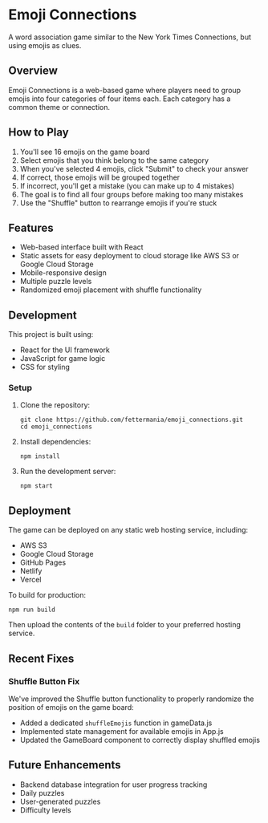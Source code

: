 # Emoji Connections

A word association game similar to the New York Times Connections, but using emojis as clues.

## Overview

Emoji Connections is a web-based game where players need to group emojis into four categories of four items each. Each category has a common theme or connection.

## How to Play

1. You'll see 16 emojis on the game board
2. Select emojis that you think belong to the same category
3. When you've selected 4 emojis, click "Submit" to check your answer
4. If correct, those emojis will be grouped together
5. If incorrect, you'll get a mistake (you can make up to 4 mistakes)
6. The goal is to find all four groups before making too many mistakes
7. Use the "Shuffle" button to rearrange emojis if you're stuck

## Features

- Web-based interface built with React
- Static assets for easy deployment to cloud storage like AWS S3 or Google Cloud Storage
- Mobile-responsive design
- Multiple puzzle levels
- Randomized emoji placement with shuffle functionality

## Development

This project is built using:
- React for the UI framework
- JavaScript for game logic
- CSS for styling

### Setup

1. Clone the repository:
   ```
   git clone https://github.com/fettermania/emoji_connections.git
   cd emoji_connections
   ```

2. Install dependencies:
   ```
   npm install
   ```

3. Run the development server:
   ```
   npm start
   ```

## Deployment

The game can be deployed on any static web hosting service, including:
- AWS S3
- Google Cloud Storage
- GitHub Pages
- Netlify
- Vercel

To build for production:
```
npm run build
```

Then upload the contents of the `build` folder to your preferred hosting service.

## Recent Fixes

### Shuffle Button Fix

We've improved the Shuffle button functionality to properly randomize the position of emojis on the game board:

- Added a dedicated `shuffleEmojis` function in gameData.js
- Implemented state management for available emojis in App.js
- Updated the GameBoard component to correctly display shuffled emojis

## Future Enhancements

- Backend database integration for user progress tracking
- Daily puzzles
- User-generated puzzles
- Difficulty levels
